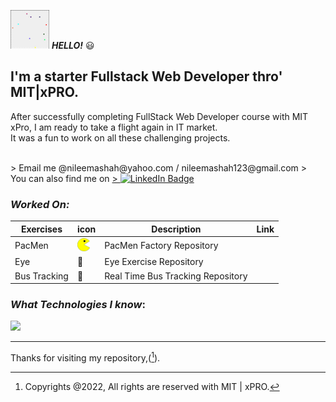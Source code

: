   <span> <img src="./bb.gif.gif" alt="Bouncing Balls GIF" > </span>  ***HELLO!*** 😃


## I'm a starter Fullstack Web Developer thro' MIT|xPRO. 
After successfully completing FullStack Web Developer course with MIT xPro, I am ready to take a flight again in IT market. <br>It was a fun to work on all these challenging projects.

<br>
> Email me @nileemashah@yahoo.com  /  nileemashah123@gmail.com
> <br> You can also find me on   <a href="https://www.linkedin.com/feed/">
> <img src="https://img.shields.io/badge/LinkedIn-blue?style=for-the-badge&logo=linkedin& logoColor=white" alt="LinkedIn Badge"/>
       </a>  




<!---
<details><summary>CLICK ME</summary>
<p>

#### We can hide anything, even code!

    ```ruby
      puts "Hello World"
    ```

</p>
</details>
--->



### *Worked On:*

| Exercises |  icon | Description | Link |
| --- | --- | --- | --- |
| PacMen |<img width="20" src="PacMan1.png" alt="pac man 1 image"> | PacMen Factory Repository |  | |
| Eye | 👀 | Eye Exercise Repository |  | |
| Bus Tracking | 🚌 | Real Time Bus Tracking Repository |  | |




### *What Technologies I know*:

 <p float="left">
  <img src="https://user-images.githubusercontent.com/96500743/156902929-21b303ee-e8ce-4f7e-97ea-9c722890ecbe.png" width="500" /></p>


---




Thanks for visiting my repository,([^note]).

  
[^note]:
    Copyrights @2022, All rights are reserved with MIT | xPRO. 
    
   
